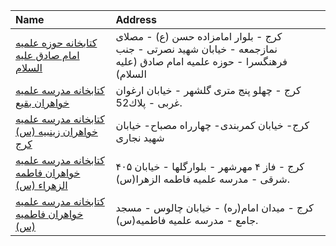 | Name                                                                                                                                 | Address                                                                                                               |
|:-------------------------------------------------------------------------------------------------------------------------------------|:----------------------------------------------------------------------------------------------------------------------|
| [کتابخانه حوزه علمیه امام صادق علیه السلام](https://lib.ir/fa/library/631/کتابخانه-حوزه-علمیه-امام-صادق-علیه-السلام/search/)         | کرج - بلوار امامزاده حسن (ع) - مصلای نمازجمعه - خیابان شهید نصرتی - جنب فرهنگسرا - حوزه علمیه امام صادق (علیه السلام) |
| [كتابخانه مدرسه علمیه خواهران بقیع](https://lib.ir/fa/library/350/كتابخانه-مدرسه-علمیه-خواهران-بقیع/search/)                         | كرج - چهلو پنج متری گلشهر - خیابان ارغوان غربی - پلاك52.                                                              |
| [کتابخانه مدرسه علمیه خواهران زینبیه (س) کرج](https://lib.ir/fa/library/737/کتابخانه-مدرسه-علمیه-خواهران-زینبیه-س-کرج/search/)       | كرج- خیابان كمربندی- چهارراه مصباح- خیابان شهید نجاری                                                                 |
| [كتابخانه مدرسه علمیه خواهران فاطمه الزهراء (س)](https://lib.ir/fa/library/345/كتابخانه-مدرسه-علمیه-خواهران-فاطمه-الزهراء-س/search/) | کرج - فاز ۴ مهرشهر - بلوارگلها - خیابان ۴۰۵ شرقی - مدرسه علمیه فاطمه الزهرا(س).                                       |
| [كتابخانه مدرسه علمیه خواهران فاطمیه (س)](https://lib.ir/fa/library/355/كتابخانه-مدرسه-علمیه-خواهران-فاطمیه-س/search/)               | كرج - میدان امام(ره) - خیابان چالوس - مسجد جامع - مدرسه علمیه فاطمیه(س).                                              |